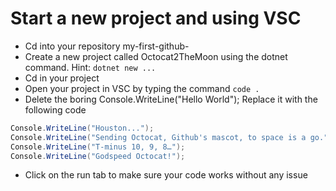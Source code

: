 # Start a new project and using VSC
- Cd into your repository my-first-github-<your-username>
- Create a new project called Octocat2TheMoon using the dotnet command. Hint: ```dotnet new ...```
- Cd in your project
- Open your project in VSC by typing the command ```code .```
- Delete the boring Console.WriteLine("Hello World"); Replace it with the following code

```C#
Console.WriteLine("Houston...");
Console.WriteLine("Sending Octocat, Github's mascot, to space is a go.");
Console.WriteLine("T-minus 10, 9, 8…");
Console.WriteLine("Godspeed Octocat!");
```

- Click on the run tab to make sure your code works without any issue
